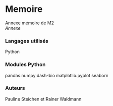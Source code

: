 # Memoire
Annexe mémoire de M2  
*Annexe*

### Langages utilisés
Python
### Modules Python
pandas
numpy
dash-bio
matplotlib.pyplot
seaborn


### Auteurs
Pauline Steichen et Rainer Waldmann
